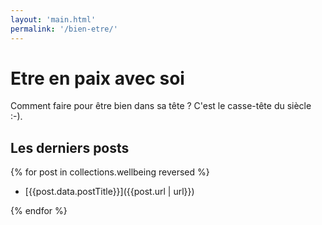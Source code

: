 ```yaml
---
layout: 'main.html'
permalink: '/bien-etre/'
---
```


# Etre en paix avec soi

Comment faire pour être bien dans sa tête ? C'est le casse-tête du siècle :-).

## Les derniers posts

{% for post in collections.wellbeing reversed %}

- [{{post.data.postTitle}}]({{post.url | url}})

{% endfor %}
